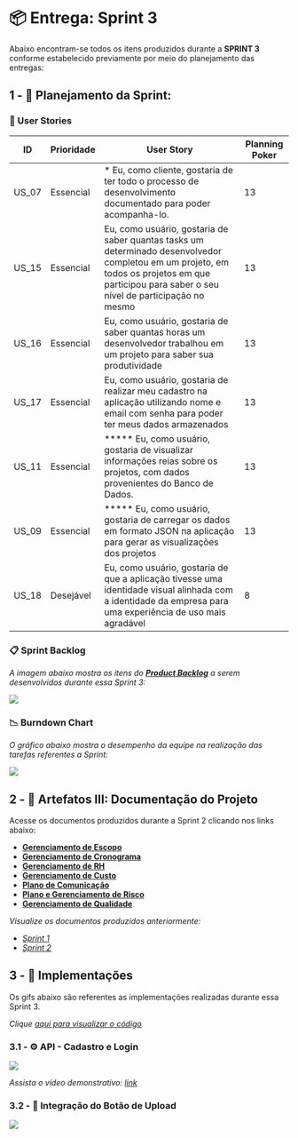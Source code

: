 # 📦 Entrega: __Sprint 3__

Abaixo encontram-se todos os itens produzidos durante a __SPRINT 3__ conforme estabelecido previamente por meio do planejamento das entregas: 

## 1 - 📅 Planejamento da Sprint:

### 📝 User Stories

| ID    | Prioridade | User Story                                                   | Planning Poker |
| ----- | ---------- | ------------------------------------------------------------ | -------------- |
| US_07 | Essencial  | \* Eu, como cliente, gostaria de ter todo o processo de desenvolvimento documentado para poder acompanha-lo. | 13             |
| US_15 | Essencial  | Eu, como usuário, gostaria de saber quantas tasks um determinado desenvolvedor completou em um projeto, em todos os projetos em que participou para saber o seu nível de participação no mesmo | 13             |
| US_16 | Essencial  | Eu, como usuário, gostaria de saber quantas horas um desenvolvedor trabalhou em um projeto para saber sua produtividade | 13             |
| US_17 | Essencial  | Eu, como usuário, gostaria de realizar meu cadastro na aplicação utilizando nome e email com senha para poder ter meus dados armazenados | 13             |
| US_11 | Essencial  | ***** Eu, como usuário, gostaria de visualizar informações reias sobre os projetos, com dados provenientes do Banco de Dados. | 13             |
| US_09 | Essencial  | ***** Eu, como usuário, gostaria de carregar os dados em formato JSON na aplicação para gerar as visualizações dos projetos | 13             |
| US_18 | Desejável  | Eu, como usuário, gostaria de que a aplicação tivesse uma identidade visual alinhada com a identidade da empresa para uma experiência de uso mais agradável | 8              |

### 📋 Sprint Backlog

*A imagem abaixo mostra os itens do [__Product Backlog__](https://github.com/vinicius-hso/api-fatec-2s-gswatcher/blob/Sprint-1/documentation/%2303_backlog_v4.pdf) a serem desenvolvidos durante essa Sprint 3:*

![](https://github.com/vinicius-hso/api-fatec-2s-gswatcher/blob/Sprint-3/Images/sprint3-backlog.png)

### 📉 Burndown Chart

*O gráfico abaixo mostra o desempenho da equipe na realização das tarefas referentes a Sprint:*

![](https://github.com/vinicius-hso/api-fatec-2s-gswatcher/blob/Sprint-3/Images/burndown-sprint3.png)

## 2 - 📂 Artefatos III: Documentação do Projeto

Acesse os documentos produzidos durante a Sprint 2 clicando nos links abaixo:

* [__Gerenciamento de Escopo__]()
* [__Gerenciamento de Cronograma__](https://github.com/vinicius-hso/api-fatec-2s-gswatcher/blob/Sprint-3/Documentation/Gerenciamento%20de%20Cronograma_SPRINT_3.pdf)
* [__Gerenciamento de RH__](https://github.com/vinicius-hso/api-fatec-2s-gswatcher/blob/Sprint-3/Documentation/Gerenciamento%20de%20RH_SPRINT_3.pdf)
* [__Gerenciamento de Custo__]()
* [__Plano de Comunicação__]()
* [__Plano e Gerenciamento de Risco__]()
* [__Gerenciamento de Qualidade__]()

*Visualize os documentos produzidos anteriormente:*

* *[Sprint 1](https://github.com/vinicius-hso/api-fatec-2s-gswatcher/tree/Sprint-1#2----artefatos-i-documenta%C3%A7%C3%A3o-do-projeto)*
* *[Sprint 2](https://github.com/vinicius-hso/api-fatec-2s-gswatcher/tree/Sprint-2#2----artefatos-ii-documenta%C3%A7%C3%A3o-do-projeto)*

## 3 - 💫 Implementações

Os gifs abaixo são referentes as implementações realizadas durante essa Sprint 3.

*Clique [aqui para visualizar o código]( )*

### 3.1 - ⚙️ API - Cadastro e Login

![](https://github.com/vinicius-hso/api-fatec-2s-gswatcher/blob/Sprint-3/Images/api-login-cadastro.gif)

*Assista o vídeo demonstrativo: [link](https://youtu.be/YAZNf1QEOVQ)*

### 3.2 - 🧩 Integração do Botão de Upload

![](https://github.com/vinicius-hso/api-fatec-2s-gswatcher/blob/Sprint-3/Images/upload-button.gif)
